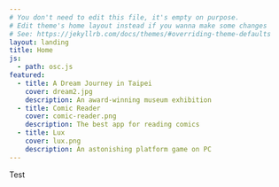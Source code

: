 ```yaml
---
# You don't need to edit this file, it's empty on purpose.
# Edit theme's home layout instead if you wanna make some changes
# See: https://jekyllrb.com/docs/themes/#overriding-theme-defaults
layout: landing
title: Home
js:
  - path: osc.js
featured:
  - title: A Dream Journey in Taipei
    cover: dream2.jpg
    description: An award-winning museum exhibition
  - title: Comic Reader
    cover: comic-reader.png
    description: The best app for reading comics
  - title: Lux
    cover: lux.png
    description: An astonishing platform game on PC
---
```

Test